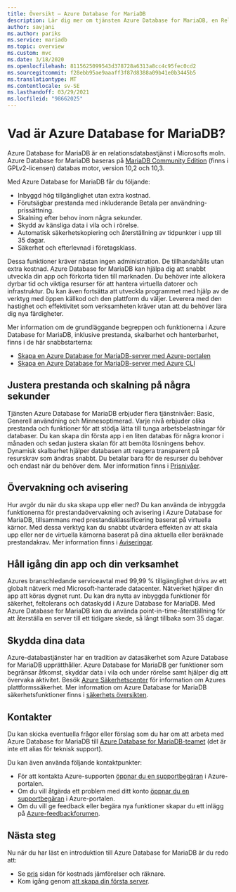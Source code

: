 ```yaml
---
title: Översikt – Azure Database for MariaDB
description: Lär dig mer om tjänsten Azure Database for MariaDB, en Relations databas tjänst i Microsoft-molnet baserat på MySQL Community Edition.
author: savjani
ms.author: pariks
ms.service: mariadb
ms.topic: overview
ms.custom: mvc
ms.date: 3/18/2020
ms.openlocfilehash: 8115625099543d378728a6313a8cc4c95fec0cd2
ms.sourcegitcommit: f28ebb95ae9aaaff3f87d8388a09b41e0b3445b5
ms.translationtype: MT
ms.contentlocale: sv-SE
ms.lasthandoff: 03/29/2021
ms.locfileid: "98662025"
---
```

# <a name="what-is-azure-database-for-mariadb"></a>Vad är Azure Database for MariaDB?

Azure Database for MariaDB är en relationsdatabastjänst i Microsofts moln. Azure Database for MariaDB baseras på [MariaDB Community Edition](https://mariadb.org/download/) (finns i GPLv2-licensen) databas motor, version 10,2 och 10,3.

Med Azure Database for MariaDB får du följande:

- Inbyggd hög tillgänglighet utan extra kostnad.
- Förutsägbar prestanda med inkluderande Betala per användning-prissättning.
- Skalning efter behov inom några sekunder.
- Skydd av känsliga data i vila och i rörelse.
- Automatisk säkerhetskopiering och återställning av tidpunkter i upp till 35 dagar.
- Säkerhet och efterlevnad i företagsklass.

Dessa funktioner kräver nästan ingen administration. De tillhandahålls utan extra kostnad. Azure Database for MariaDB kan hjälpa dig att snabbt utveckla din app och förkorta tiden till marknaden. Du behöver inte allokera dyrbar tid och viktiga resurser för att hantera virtuella datorer och infrastruktur. Du kan även fortsätta att utveckla programmet med hjälp av de verktyg med öppen källkod och den plattform du väljer. Leverera med den hastighet och effektivitet som verksamheten kräver utan att du behöver lära dig nya färdigheter.

Mer information om de grundläggande begreppen och funktionerna i Azure Database for MariaDB, inklusive prestanda, skalbarhet och hanterbarhet, finns i de här snabbstarterna:

- [Skapa en Azure Database for MariaDB-server med Azure-portalen](quickstart-create-mariadb-server-database-using-azure-portal.md)
- [Skapa en Azure Database for MariaDB-server med Azure CLI](quickstart-create-mariadb-server-database-using-azure-cli.md)

<!--
For a set of Azure CLI samples, see:
- [Azure CLI samples for Azure Database for MariaDB](sample-scripts-azure-cli.md) 
-->

## <a name="adjust-performance-and-scale-within-seconds"></a>Justera prestanda och skalning på några sekunder

Tjänsten Azure Database for MariaDB erbjuder flera tjänstnivåer: Basic, Generell användning och Minnesoptimerad. Varje nivå erbjuder olika prestanda och funktioner för att stödja lätta till tunga arbetsbelastningar för databaser. Du kan skapa din första app i en liten databas för några kronor i månaden och sedan justera skalan för att bemöta lösningens behov. Dynamisk skalbarhet hjälper databasen att reagera transparent på resurskrav som ändras snabbt. Du betalar bara för de resurser du behöver och endast när du behöver dem. Mer information finns i [Prisnivåer](concepts-pricing-tiers.md).

## <a name="monitoring-and-alerting"></a>Övervakning och avisering

Hur avgör du när du ska skapa upp eller ned? Du kan använda de inbyggda funktionerna för prestandaövervakning och avisering i Azure Database for MariaDB, tillsammans med prestandaklassificering baserat på virtuella kärnor. Med dessa verktyg kan du snabbt utvärdera effekten av att skala upp eller ner de virtuella kärnorna baserat på dina aktuella eller beräknade prestandakrav. Mer information finns i [Aviseringar](howto-alert-metric.md).

## <a name="keep-your-app-and-business-running"></a>Håll igång din app och din verksamhet

Azures branschledande serviceavtal med 99,99 % tillgänglighet drivs av ett globalt nätverk med Microsoft-hanterade datacenter. Nätverket hjälper din app att köras dygnet runt. Du kan dra nytta av inbyggda funktioner för säkerhet, feltolerans och dataskydd i Azure Database for MariaDB. Med Azure Database for MariaDB kan du använda point-in-time-återställning för att återställa en server till ett tidigare skede, så långt tillbaka som 35 dagar.

## <a name="secure-your-data"></a>Skydda dina data

Azure-databastjänster har en tradition av datasäkerhet som Azure Database for MariaDB upprätthåller. Azure Database for MariaDB ger funktioner som begränsar åtkomst, skyddar data i vila och under rörelse samt hjälper dig att övervaka aktivitet. Besök [Azure Säkerhetscenter](https://www.microsoft.com/trustcenter/security) för information om Azures plattformssäkerhet. Mer information om Azure Database for MariaDB säkerhetsfunktioner finns i [säkerhets översikten](concepts-security.md).

## <a name="contacts"></a>Kontakter

Du kan skicka eventuella frågor eller förslag som du har om att arbeta med Azure Database for MariaDB till [Azure Database for MariaDB-teamet](mailto:AskAzureDBforMariaDB@service.microsoft.com) (det är inte ett alias för teknisk support).

Du kan även använda följande kontaktpunkter:
- För att kontakta Azure-supporten [öppnar du en supportbegäran](https://portal.azure.com/?#blade/Microsoft_Azure_Support/HelpAndSupportBlade) i Azure-portalen.
- Om du vill åtgärda ett problem med ditt konto [öppnar du en supportbegäran](https://portal.azure.com/#blade/Microsoft_Azure_Support/HelpAndSupportBlade/newsupportrequest) i Azure-portalen.
- Om du vill ge feedback eller begära nya funktioner skapar du ett inlägg på [Azure-feedbackforumen](https://feedback.azure.com/forums/915439-azure-database-for-mariadb).

## <a name="next-steps"></a>Nästa steg

Nu när du har läst en introduktion till Azure Database for MariaDB är du redo att:
- Se [pris](https://azure.microsoft.com/pricing/details/mariadb/) sidan för kostnads jämförelser och räknare. 
- Kom igång genom [att skapa din första server](quickstart-create-mariadb-server-database-using-azure-portal.md).

<!--- - Build your first app using your preferred language: [Python](./connect-python.md) | [Node.JS](./connect-nodejs.md) | [Java](./connect-java.md) | [Ruby](./connect-ruby.md) | [PHP](./connect-php.md) | [.NET (C#)](./connect-csharp.md) | [Go](./connect-go.md) --->
